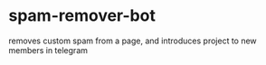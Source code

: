 # spam-remover-bot
removes custom spam from a page, and introduces project to new members in telegram
